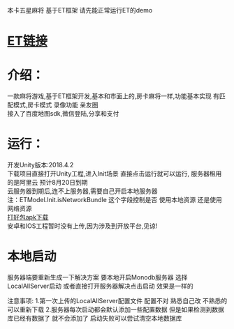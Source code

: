本卡五星麻将 基于ET框架 请先能正常运行ET的demo  

# [ET链接](https://github.com/egametang/ET)  

# 介绍： 
   一款麻将游戏,基于ET框架开发,基本和市面上的,房卡麻将一样,功能基本实现 有匹配模式,房卡模式 录像功能 亲友圈  
   接入了百度地图sdk,微信登陆,分享和支付  

# 运行：
   开发Unity版本:2018.4.2  
   下载项目直接打开Unity工程,进入Init场景 直接点击运行就可以运行, 服务器租用的是阿里云 预计8月20日到期  
   云服务器到期后,连不上服务器,需要自己开启本地服务器  
   注：ETModel.Init.isNetworkBundle 这个字段控制是否 使用本地资源 还是使用网络资源  
   [打好包apk下载](https://gamegather.oss-cn-beijing.aliyuncs.com/kwx.apk)  
   安卓和IOS工程暂时没有上传,因为涉及到开放平台,见谅!  
   
#  本地启动
   服务器端要重新生成一下解决方案
   要本地开启Monodb服务器
   选择LocalAllServer启动 或者直接打开服务器解决点击启动 效果是一样的
   
   注意事项:
   1.第一次上传的LocalAllServer配置文件 配置不对 熟悉自己改 不熟悉的可以重新下载
   2.服务器每次启动都会默认添加一些配置数据 但是如果检测到数据库已经有数据了 就不会添加了 启动失败可以尝试清空本地数据库
   
   
   

